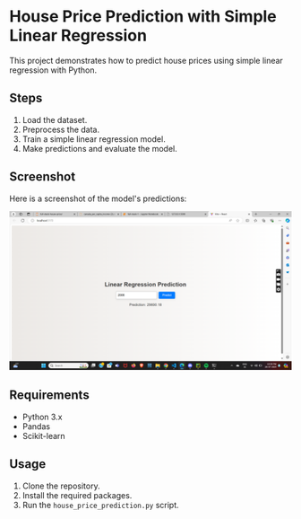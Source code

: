# House Price Prediction with Simple Linear Regression

This project demonstrates how to predict house prices using simple linear regression with Python.

## Steps

1. Load the dataset.
2. Preprocess the data.
3. Train a simple linear regression model.
4. Make predictions and evaluate the model.

## Screenshot

Here is a screenshot of the model's predictions:

![House Price Prediction](sample.png)

## Requirements

- Python 3.x
- Pandas
- Scikit-learn

## Usage

1. Clone the repository.
2. Install the required packages.
3. Run the `house_price_prediction.py` script.
